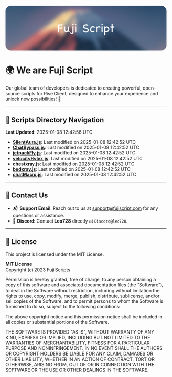 ![Banner](.github/b.webp)

# 🌍 **We are Fuji Script**

Our global team of developers is dedicated to creating powerful, open-source scripts for Rise Client, designed to enhance your experience and unlock new possibilities! 🌟

---
<!-- SCRIPTS_NAVIGATION_START -->
## 📂 **Scripts Directory Navigation**

**Last Updated**: 2025-01-08 12:42:56 UTC

- **[SilentAura.js](scripts/SilentAura.js)**: Last modified on 2025-01-08 12:42:52 UTC
- **[ChatBypass.js](scripts/ChatBypass.js)**: Last modified on 2025-01-08 12:42:52 UTC
- **[jetpackFly.js](scripts/jetpackFly.js)**: Last modified on 2025-01-08 12:42:52 UTC
- **[velocityHylex.js](scripts/velocityHylex.js)**: Last modified on 2025-01-08 12:42:52 UTC
- **[chestxray.js](scripts/chestxray.js)**: Last modified on 2025-01-08 12:42:52 UTC
- **[bedxray.js](scripts/bedxray.js)**: Last modified on 2025-01-08 12:42:52 UTC
- **[chatMacro.js](scripts/chatMacro.js)**: Last modified on 2025-01-08 12:42:52 UTC

<!-- SCRIPTS_NAVIGATION_END -->

---

## 💬 **Contact Us**  
- 📬 **Support Email**: Reach out to us at [support@fujiscript.com](mailto:support@fujiscript.com) for any questions or assistance.  
- 💬 **Discord**: Contact **Leo728** directly at `Discord@leo728`.

---

## 📜 **License**

This project is licensed under the MIT License.  

**MIT License**  
Copyright (c) 2023 Fuji Scripts  

Permission is hereby granted, free of charge, to any person obtaining a copy of this software and associated documentation files (the "Software"), to deal in the Software without restriction, including without limitation the rights to use, copy, modify, merge, publish, distribute, sublicense, and/or sell copies of the Software, and to permit persons to whom the Software is furnished to do so, subject to the following conditions:  

The above copyright notice and this permission notice shall be included in all copies or substantial portions of the Software.  

THE SOFTWARE IS PROVIDED "AS IS", WITHOUT WARRANTY OF ANY KIND, EXPRESS OR IMPLIED, INCLUDING BUT NOT LIMITED TO THE WARRANTIES OF MERCHANTABILITY, FITNESS FOR A PARTICULAR PURPOSE AND NONINFRINGEMENT. IN NO EVENT SHALL THE AUTHORS OR COPYRIGHT HOLDERS BE LIABLE FOR ANY CLAIM, DAMAGES OR OTHER LIABILITY, WHETHER IN AN ACTION OF CONTRACT, TORT OR OTHERWISE, ARISING FROM, OUT OF OR IN CONNECTION WITH THE SOFTWARE OR THE USE OR OTHER DEALINGS IN THE SOFTWARE.  
